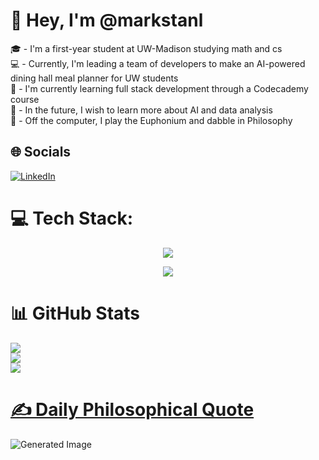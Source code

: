 # 👋 Hey, I'm @markstanl
🎓 - I'm a first-year student at UW-Madison studying math and cs    
💻 - Currently, I'm leading a team of developers to make an AI-powered dining hall meal planner for UW students  
🧠 - I'm currently learning full stack development through a Codecademy course  
📆 - In the future, I wish to learn more about AI and data analysis  
📖 - Off the computer, I play the Euphonium and dabble in Philosophy


## 🌐 Socials
[![LinkedIn](https://img.shields.io/badge/LinkedIn-%230077B5.svg?logo=linkedin&logoColor=white)](https://linkedin.com/in/https://www.linkedin.com/in/mark-stanley-ba6996282/) 

# 💻 Tech Stack:
<p align="center">
  <a href="https://skillicons.dev">
    <img src="https://skillicons.dev/icons?i=react,nextjs,express,js,ts,threejs,html,css" />
  </a>
</p>
<p align="center">
  <a href="https://skillicons.dev">
      <img src="https://skillicons.dev/icons?i=java,py,tensorflow" />
  </a>
</p>

# 📊 GitHub Stats  
![](https://github-readme-stats.vercel.app/api?username=markstanl&theme=merko&hide_border=false&include_all_commits=false&count_private=false)<br/>
![](https://github-readme-streak-stats.herokuapp.com/?user=markstanl&theme=merko&hide_border=false)<br/>
![](https://github-readme-stats.vercel.app/api/top-langs/?username=markstanl&theme=merko&hide_border=false&include_all_commits=false&count_private=false&layout=compact)
  
# [✍️ Daily Philosophical Quote](https://github.com/markstanl/Philosophical-Quotes-API)

![Generated Image](http://147.182.254.93:8000/generate-image?theme=merko&daily=true)

<!-- Generated by the Philosophical Quotes API https://github.com/markstanl/Philosophical-Quotes-API/blob/main/README.md -->


<!-- Proudly created with GPRM ( https://gprm.itsvg.in ) -->
